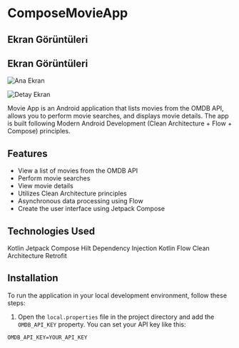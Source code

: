 # ComposeMovieApp

## Ekran Görüntüleri

## Ekran Görüntüleri

![Ana Ekran](screenshots/ekrangoruntusu1.png)

![Detay Ekran](https://hizliresim.com/qay1jgo)

Movie App is an Android application that lists movies from the OMDB API, allows you to perform movie searches, and displays movie details. The app is built following Modern Android Development (Clean Architecture + Flow + Compose) principles.

## Features

- View a list of movies from the OMDB API
- Perform movie searches
- View movie details
- Utilizes Clean Architecture principles
- Asynchronous data processing using Flow
- Create the user interface using Jetpack Compose

## Technologies Used
Kotlin
Jetpack Compose
Hilt Dependency Injection
Kotlin Flow
Clean Architecture
Retrofit

## Installation

To run the application in your local development environment, follow these steps:

1. Open the `local.properties` file in the project directory and add the `OMDB_API_KEY` property. You can set your API key like this:

```properties
OMDB_API_KEY=YOUR_API_KEY


